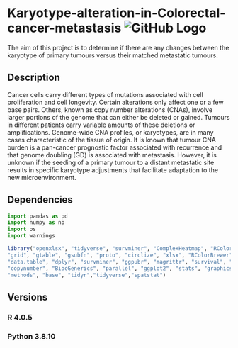 # Karyotype-alteration-in-Colorectal-cancer-metastasis ![GitHub Logo](/images/logo.png)

The aim of this project is to determine if there are any changes between the karyotype of primary tumours versus their matched metastatic tumours.
## Description
Cancer cells carry different types of mutations associated with cell proliferation and cell longevity. 
Certain alterations only affect one or a few base pairs. Others, known as copy number alterations (CNAs), involve larger portions of the genome that can either be deleted or gained. 
Tumours in different patients carry variable amounts of these deletions or amplifications. Genome-wide CNA profiles, or karyotypes, are in many cases characteristic of the tissue of origin. 
It is known that tumour CNA burden is a pan-cancer prognostic factor associated with recurrence and that genome doubling (GD) is associated with metastasis. 
However, it is unknown if the seeding of a primary tumour to a distant metastatic site results in specific karyotype adjustments that facilitate adaptation to the new microenvironment.
## Dependencies
```python
import pandas as pd
import numpy as np
import os
import warnings
```
```R
library("openxlsx", "tidyverse", "survminer", "ComplexHeatmap", "RColorBrewer", "ggbeeswarm", "MASS",
"grid", "gtable", "gsubfn", "proto", "circlize", "xlsx", "RColorBrewer", "ComplexHeatmap", "grid",
"data.table", "dplyr", "survminer", "ggpubr", "magrittr", "survival", "openxlsx", "reshape2", "reshape",
"copynumber", "BiocGenerics", "parallel", "ggplot2", "stats", "graphics", "grDevices", "utils", "datasets", 
"methods", "base", "tidyr","tidyverse","spatstat")
```
## Versions
### R 4.0.5
### Python 3.8.10


